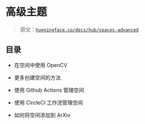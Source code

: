 # 高级主题

> 原文：[`huggingface.co/docs/hub/spaces-advanced`](https://huggingface.co/docs/hub/spaces-advanced)

## 目录

+   在空间中使用 OpenCV

+   更多创建空间的方法

+   使用 Github Actions 管理空间

+   使用 CircleCI 工作流管理空间

+   如何将空间添加到 ArXiv
